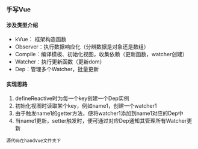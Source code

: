 ### 手写Vue
#### 涉及类型介绍
+ kVue： 框架构造函数
+ Observer：执行数据响应化（分辨数据是对象还是数组）
+ Compile：编译模板、初始化视图，收集依赖（更新函数，watcher创建）
+ Watcher：执行更新函数（更新dom）
+ Dep：管理多个Watcher，批量更新
#### 实现思路
1. defineReactive时为每一个key创建一个Dep实例
2. 初始化视图时读取某个key，例如name1，创建一个watcher1
3. 由于触发name1的getter方法，便将watcher1添加到name1对应的Dep中
4. 当name1更新，setter触发时，便可通过对应Dep通知其管理所有Watcher更新
```
源代码在handVue文件夹下
```
